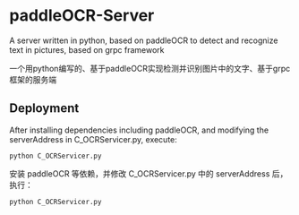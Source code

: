 # paddleOCR-Server
A server written in python, based on paddleOCR to detect and recognize text in pictures, based on grpc framework  

一个用python编写的、基于paddleOCR实现检测并识别图片中的文字、基于grpc框架的服务端

## Deployment
After installing dependencies including paddleOCR, and modifying the serverAddress in C_OCRServicer.py, execute:

    python C_OCRServicer.py

安装 paddleOCR 等依赖，并修改 C_OCRServicer.py 中的 serverAddress 后，执行：

    python C_OCRServicer.py
